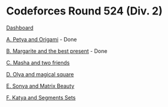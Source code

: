 # Codeforces Round 524 (Div. 2)

[Dashboard](https://codeforces.com/contest/1080)

[A. Petya and Origami](https://codeforces.com/contest/1080/problem/A) - Done

[B. Margarite and the best present](https://codeforces.com/contest/1080/problem/B) - Done

[C. Masha and two friends](https://codeforces.com/contest/1080/problem/C)

[D. Olya and magical square](https://codeforces.com/contest/1080/problem/D)

[E. Sonya and Matrix Beauty](https://codeforces.com/contest/1080/problem/E)

[F. Katya and Segments Sets](https://codeforces.com/contest/1080/problem/F)
